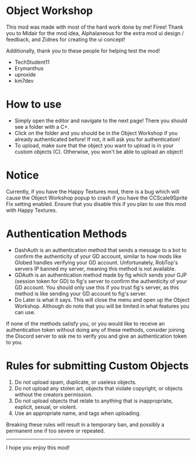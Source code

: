 # Object Workshop
This mod was made with most of the hard work done by me! <cp>Firee</c>!
Thank you to <cj>Midair</c> for the mod idea, <cy>Alphalaneous</c> for the extra mod ui design / feedback, and <cy>Zidnes</c> for creating the ui concept!

<cy>Additionally, thank you to these people for helping test the mod!</c>
- TechStudent11
- Erymanthus
- uproxide
- km7dev

# How to use
- Simply open <cb>the editor</c> and navigate to the next page! There you should see a <cy>folder with a C+</c>.
- Click on the folder and you should be in the <cy>Object Workshop</c> if you already authenticated before! If not, it will ask you for authentication!
- To upload, make sure that the object you want to upload is in your <co>custom objects</c> (C). Otherwise, you won't be able to <cy>upload an object</c>!

# Notice
Currently, if you have the <cb>Happy Textures</c> mod, there is a bug which will cause the <cy>Object Workshop</c> popup to crash if you have the <cy>CCScale9Sprite Fix</c> setting enabled. Ensure that you <cg>disable this</c> if you plan to use this mod with <cb>Happy Textures</c>.

# Authentication Methods
- <cp>DashAuth</c> is an authentication method that <cy>sends a message to a bot</c> to confirm the authenticity of your <cy>GD account</c>, similar to how mods like <cb>Globed</c> handles verifying your <cy>GD account</c>. Unfortunately, RobTop's servers <cr>IP banned my server</c>, meaning this method <cr>is not available</c>.
- <cg>GDAuth</c> is an authentication method made by <cg>fig</c> which <cy>sends your GJP</c> (session token for GD) to <cg>fig's server</c> to confirm the authenticity of your <cy>GD account</c>. You should only use this <cy>if you trust fig's server</c>, as this method is like sending your GD account to <cy>fig's server</c>.
- <cy>Do Later</c> is what it says. This will close the menu and open up the <cy>Object Workshop</c>. Although do note that you <cy>will be limited</c> in what features you can use.

If none of the methods satisfy you, or you would like to receive an <cy>authentication token</c> without doing any of these methods, consider <cy>joining the Discord server</c> to ask me to verify you and give an <cy>authentication token</c> to you.

# Rules for submitting Custom Objects
1. Do not <cy>upload spam, duplicate, or useless objects.</c>
2. Do not upload <cy>any stolen art</c>, objects that <cy>violate copyright</c>, or objects <cy>without the creators permission.</c>
3. Do not upload objects that relate to anything that is <cy>inappropriate, explicit, sexual, or violent.</c>
4. Use an <cy>appropriate name, and tags</c> when uploading.

Breaking these rules will result in a <cr>temporary ban</c>, and possibly a <cr>permanent one</c> if <cy>too severe or repeated.</c>

---
I hope you enjoy this mod!
